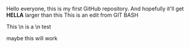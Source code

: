 Hello everyone, this is my first GitHub repository. And hopefully it'll get **HELLA** larger than this This is an edit from GIT BASH


This \n is a \n test 

maybe this will work

